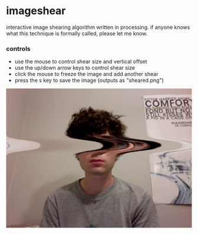 # imageshear

interactive image shearing algorithm written in processing. if anyone knows what this technique is formally called, please let me know.

### controls
* use the mouse to control shear size and vertical offset
* use the up/down arrow keys to control shear size
* click the mouse to freeze the image and add another shear
* press the s key to save the image (outputs as "sheared.png")

![imageshear screenshot](/imageshear-screenshot.png)
